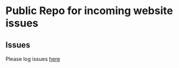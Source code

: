 # Public Repo for incoming website issues

## Issues

Please log issues [here](https://github.com/tredder-tech/tredder-public-issues/issues)

